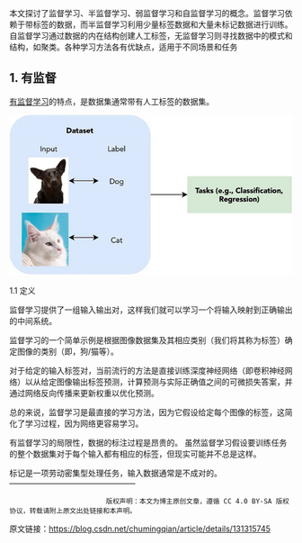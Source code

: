 本文探讨了监督学习、半监督学习、弱监督学习和自监督学习的概念。监督学习依赖于带标签的数据，而半监督学习利用少量标签数据和大量未标记数据进行训练。自监督学习通过数据的内在结构创建人工标签，无监督学习则寻找数据中的模式和结构，如聚类。各种学习方法各有优缺点，适用于不同场景和任务

## 1. 有监督

[有监督学习](https://so.csdn.net/so/search?q=%E6%9C%89%E7%9B%91%E7%9D%A3%E5%AD%A6%E4%B9%A0&spm=1001.2101.3001.7020)的特点，是数据集通常带有人工标签的数据集。

![enter image description here](https://github.com/xiaohuidu/AI/blob/master/images/196.png)


1.1 定义

监督学习提供了一组输入输出对，这样我们就可以学习一个将输入映射到正确输出的中间系统。

监督学习的一个简单示例是根据图像数据集及其相应类别（我们将其称为标签）确定图像的类别（即，狗/猫等）。

对于给定的输入标签对，当前流行的方法是直接训练深度神经网络（即卷积神经网络）以从给定图像输出标签预测，计算预测与实际正确值之间的可微损失答案，并通过网络反向传播来更新权重以优化预测。

总的来说，监督学习是最直接的学习方法，因为它假设给定每个图像的标签，这简化了学习过程，因为网络更容易学习。

有监督学习的局限性，数据的标注过程是昂贵的。
虽然监督学习假设要训练任务的整个数据集对于每个输入都有相应的标签，但现实可能并不总是这样。

标记是一项劳动密集型处理任务，输入数据通常是不成对的。
————————————————

                            版权声明：本文为博主原创文章，遵循 CC 4.0 BY-SA 版权协议，转载请附上原文出处链接和本声明。
                        
原文链接：https://blog.csdn.net/chumingqian/article/details/131315745
<!--stackedit_data:
eyJoaXN0b3J5IjpbLTEzNTcwMTIwMThdfQ==
-->